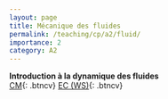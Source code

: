 ```yaml
---
layout: page
title: Mécanique des fluides
permalink: /teaching/cp/a2/fluid/
importance: 2
category: A2
---
```


**Introduction à la dynamique des fluides**  
[CM](https://drive.proton.me/urls/5G8KH967KC#56AvKKhu0hgW){: .btncv}
[EC (WS)](https://drive.proton.me/urls/5JWSTCGF90#kX3oyE9QHxBy){: .btncv}